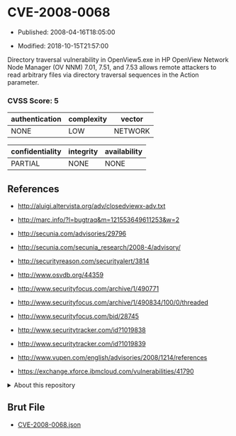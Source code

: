 # CVE-2008-0068

- Published: 2008-04-16T18:05:00

- Modified: 2018-10-15T21:57:00

Directory traversal vulnerability in OpenView5.exe in HP OpenView Network Node Manager (OV NNM) 7.01, 7.51, and 7.53 allows remote attackers to read arbitrary files via directory traversal sequences in the Action parameter.

### CVSS Score: **5**

| authentication | complexity | vector |
| --- | --- | --- |
| NONE | LOW | NETWORK |

| confidentiality | integrity | availability |
| --- | --- | --- |
| PARTIAL | NONE | NONE |

## References

* http://aluigi.altervista.org/adv/closedviewx-adv.txt

* http://marc.info/?l=bugtraq&m=121553649611253&w=2

* http://secunia.com/advisories/29796

* http://secunia.com/secunia_research/2008-4/advisory/

* http://securityreason.com/securityalert/3814

* http://www.osvdb.org/44359

* http://www.securityfocus.com/archive/1/490771

* http://www.securityfocus.com/archive/1/490834/100/0/threaded

* http://www.securityfocus.com/bid/28745

* http://www.securitytracker.com/id?1019838

* http://www.securitytracker.com/id?1019839

* http://www.vupen.com/english/advisories/2008/1214/references

* https://exchange.xforce.ibmcloud.com/vulnerabilities/41790

<details>
<summary>About this repository</summary> 

  This repository is part of the project [Live Hack CVE](https://github.com/Live-Hack-CVE). Main website can be found [www.live-hack.org](https://www.live-hack.org) 
  
  Made by [Sn0wAlice](https://github.com/Sn0wAlice) for the people that care about security and need to have a feed of the latest CVEs. Hope you enjoy it, don't forget to star the repo and follow me on [Twitter](https://twitter.com/Sn0wAlice) and [Github](https://github.com/Sn0wAlice). And that is my [personnal website](https://www.alice-snow.me/)

  - [Home Page](https://github.com/Live-Hack-CVE)
  - [Framework](https://github.com/Live-Hack-CVE/cve-framework)
  - [CVE database](https://github.com/Live-Hack-CVE/full_database)
  - [Changelog](https://github.com/Live-Hack-CVE/Changelog)
</details>

## Brut File

* [CVE-2008-0068.json](https://raw.githubusercontent.com/Live-Hack-CVE/full_database/main/cves/2008/CVE-2008-0068.json)

